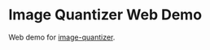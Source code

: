 # Image Quantizer Web Demo

Web demo for [image-quantizer](https://github.com/lobis/image-quantizer).
